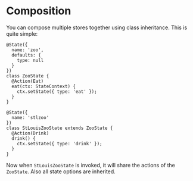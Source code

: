 # Composition
You can compose multiple stores together using class inheritance. This is quite simple:

```TS
@State({
  name: 'zoo',
  defaults: {
    type: null 
  }
})
class ZooState {
  @Action(Eat)
  eat(ctx: StateContext) {
    ctx.setState({ type: 'eat' });
  }
}

@State({
  name: 'stlzoo'
})
class StLouisZooState extends ZooState {
  @Action(Drink)
  drink() {
    ctx.setState({ type: 'drink' });
  }
}
```

Now when `StLouisZooState` is invoked, it will share the actions of the `ZooState`. 
Also all state options are inherited.
